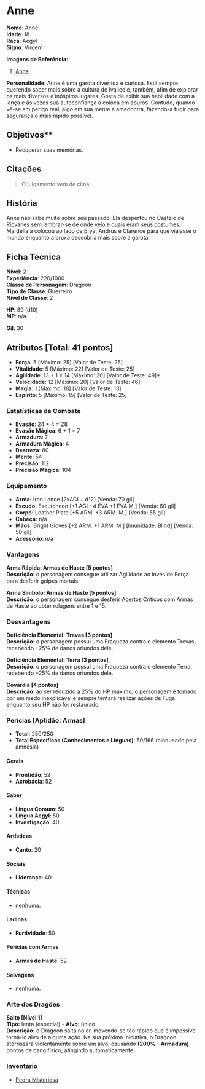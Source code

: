# Anne

**Nome**: Anne  
**Idade**: 18  
**Raça**: Aegyl  
**Signo**: Virgem  

**Imagens de Referência**:

1. [Anne](http://wallpapers-best.com/uploads/posts/2015-12/17_no_game_no_life.jpg)

**Personalidade**: Anne é uma garota divertida e curiosa. Está sempre querendo saber mais sobre a cultura de Ivalice e, também, afim de explorar os mais diversos e inóspitos lugares. Gosta de exibir sua habilidade com a lança e às vezes sua autoconfiança a coloca em apuros. Contudo, quando vê-se em perigo real, algo em sua mente a amedontra, fazendo-a fugir para segurança o mais rápido possível.

## Objetivos**

* Recuperar suas memórias.

## Citações

> O julgamento vem de cima!

## História

Anne não sabe muito sobre seu passado. Ela despertou no Castelo de Riovanes sem lembrar-se de onde veio e quais eram seus costumes. Mardella a colocou ao lado de Erya, Andrus e Clarence para que viajasse o mundo enquanto a bruxa descobria mais sobre a garota.

## Ficha Técnica

**Nível**: 2  
**Experiência**: 220/1000  
**Classe de Personagem**: Dragoon  
**Tipo de Classe**: Guerreiro  
**Nível de Classe**: 2  

**HP**: 39 (d10)  
**MP**: n/a  

**Gil:** 30

## Atributos [Total: 41 pontos]

* **Força**: 5 [Máximo: 25] [Valor de Teste: 25]  
* **Vitalidade**: 5 [Máximo: 22] [Valor de Teste: 25]  
* **Agilidade**: 13 + 1 = 14 [Máximo: 20] [Valor de Teste: 49]*  
* **Velocidade**: 12 [Máximo: 20] [Valor de Teste: 46]  
* **Magia**: 1 [Máximo: 18] [Valor de Teste: 13]  
* **Espírito**: 5 [Máximo: 15] [Valor de Teste: 25]  

### Estatísticas de Combate

* **Evasão**: 24 + 4 = 28  
* **Evasão Mágica**: 6 + 1 = 7  
* **Armadura**: 7
* **Armadura Mágica**: 4
* **Destreza**: 80
* **Mente**: 54
* **Precisão**: 112
* **Precisão Mágica**: 104

### Equipamento

* **Arma:** Iron Lance [2xAGI + d12] [Venda: 70 gil]
* **Escudo:** Escutcheon [+1 AGI +4 EVA +1 EVA M.] [Venda: 60 gil]
* **Corpo:** Leather Plate [+5 ARM. +3 ARM. M.] [Venda: 55 gil]
* **Cabeça:** n/a
* **Mãos:** Bright Gloves [+2 ARM. +1 ARM. M.] [Imunidade: Blind] [Venda: 50 gil]
* **Acessório**: n/a

### Vantagens

**Arma Rápida: Armas de Haste [5 pontos]**  
**Descrição**: o personagem consegue utilizar Agilidade ao invés de Força para desferir golpes mortais.  

**Arma Símbolo: Armas de Haste [5 pontos]**  
**Descrição**: o personagem consegue desferir Acertos Críticos com Armas de Haste ao obter rolagens entre 1 e 15.

### Desvantagens

**Deficiência Elemental: Trevas [3 pontos]**  
**Descrição**: o personagem possui uma Fraqueza contra o elemento Trevas, recebendo +25% de danos oriundos dele.  

**Deficiência Elemental: Terra [3 pontos]**  
**Descrição**: o personagem possui uma Fraqueza contra o elemento Terra, recebendo +25% de danos oriundos dele.  

**Covardia [4 pontos]**  
**Descrição**: ao ser reduzido a 25% do HP máximo, o personagem é tomado por um medo inexplicável e sempre tentará realizar ações de Fuga enquanto seu HP não for restaurado.  

### Perícias [Aptidão: Armas]

* **Total**: 250/250  
* **Total Específicas (Conhecimentos e Línguas)**: 50/166 (bloqueado pela amnésia)

#### Gerais

* **Prontidão**: 52
* **Acrobacia**: 52

#### Saber

* **Língua Comum**: 50  
* **Língua Aegyl**: 50  
* **Investigação**: 40

#### Artísticas

* **Canto**: 20

#### Sociais

* **Liderança**: 40

#### Técnicas

* nenhuma.

#### Ladinas

* **Furtividade**: 50

#### Perícias com Armas

* **Armas de Haste**: 52

#### Selvagens

* nenhuma.

### Arte dos Dragões

**Salto [Nível 1]**  
**Tipo:** lenta (especial) - **Alvo:** único  
**Descrição:** o Dragoon salta no ar, movendo-se tão rápido que é impossível torná-lo alvo de alguma ação. Na sua próxima iniciativa, o Dragoon aterrissará violentamente sobre um alvo, causando **(200% - Armadura)** pontos de dano físico, atingindo automaticamente. 

### Inventário  

* [Pedra Misteriosa](https://vignette2.wikia.nocookie.net/finalfantasy/images/a/a2/FFT_Virgo.gif/revision/latest/fixed-aspect-ratio-down/width/240/height/240?cb=20100701205421&fill=transparent)